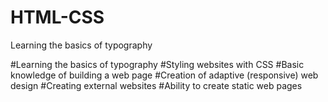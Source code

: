 # HTML-CSS
Learning the basics of typography

#Learning the basics of typography
#Styling websites with CSS
#Basic knowledge of building a web page
#Creation of adaptive (responsive) web design
#Creating external websites
#Ability to create static web pages
